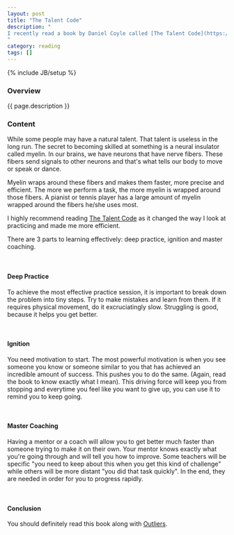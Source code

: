 ```yaml
---
layout: post
title: "The Talent Code"
description: "
I recently read a book by Daniel Coyle called [The Talent Code](https://www.amazon.ca/The-Talent-Code-Greatness-Grown/dp/055380684X). It talks about the famous 10000 hour rule to mastering a skill and how to achieve those 10000s efficiently. This post will summarize the 3 steps needed to have the perfect session.
"
category: reading
tags: []
---
```

{% include JB/setup %}

<!-- Overview -->
<h3>Overview</h3>

{{ page.description }}

<!-- Content -->
<h3>Content</h3>

While some people may have a natural talent. That talent is useless in the long run. The secret to becoming skilled at something is a neural insulator called myelin. In our brains, we have neurons that have nerve fibers. These fibers send signals to other neurons and that's what tells our body to move or speak or dance. 

Myelin wraps around these fibers and makes them faster, more precise and efficient. The more we perform a task, the more myelin is wrapped around those fibers. A pianist or tennis player has a large amount of myelin wrapped around the fibers he/she uses most.

I highly recommend reading [The Talent Code](https://www.amazon.ca/The-Talent-Code-Greatness-Grown/dp/055380684X) as it changed the way I look at practicing and made me more efficient.

There are 3 parts to learning effectively: deep practice, ignition and master coaching.

<br />

<!-- Deep Practice -->
<h4>Deep Practice</h4>

To achieve the most effective practice session, it is important to break down the problem into tiny steps. Try to make mistakes and learn from them. If it requires physical movement, do it excruciatingly slow. Struggling is good, because it helps you get better.

<br />

<!-- Ignition -->
<h4>Ignition</h4>

You need motivation to start. The most powerful motivation is when you see someone you know or someone similar to you that has achieved an incredible amount of success. This pushes you to do the same. (Again, read the book to know exactly what I mean). This driving force will keep you from stopping and everytime you feel like you want to give up, you can use it to remind you to keep going.


<br />

<!-- Master Coaching -->
<h4>Master Coaching</h4>

Having a mentor or a coach will allow you to get better much faster than someone trying to make it on their own. Your mentor knows exactly what you're going through and will tell you how to improve. Some teachers will be specific "you need to keep about this when you get this kind of challenge" while others will be more distant "you did that task quickly". In the end, they are needed in order for you to progress rapidly.


<br />

<!-- Conclusion -->
<h4>Conclusion</h4>

You should definitely read this book along with [Outliers](https://www.amazon.ca/Outliers-Story-Success-Malcolm-Gladwell/dp/0316017930).